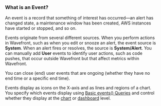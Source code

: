 ### What is an Event?

An event is a record that something of interest has occurred&mdash;an alert has changed state,
a maintenance window has been created, AWS instances have started or stopped, and so on.

Events originate from several different sources. When you perform actions in Wavefront, such as when you edit or snooze an alert, the event source is **System**. When an alert fires or resolves, the source is **System/Alert**. You can manually add **User** events to identify user actions, such as code pushes, that occur outside Wavefront but that affect metrics within Wavefront.

You can close (end) user events that are ongoing (whether they have no end time or a specific end time).

Events display as icons on the X-axis and as lines and regions of a chart. You specify which events display using [Basic events() Queries](https://docs.wavefront.com/events_queries.html) and control whether they display at the [chart](https://docs.wavefront.com/charts_events_displaying.html) or [dashboard](https://docs.wavefront.com/charts_events_displaying.html#controlling-events-overlays) level. 

